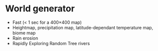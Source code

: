 # World generator

* Fast (< 1 sec for a 400×400 map)
* Heightmap, precipitation map, latitude-dependant temperature map, biome map
* Rain erosion
* Rapidly Exploring Random Tree rivers
